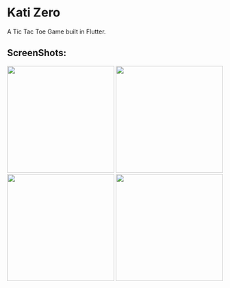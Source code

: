 # Kati Zero

A Tic Tac Toe Game built in Flutter.

## ScreenShots:
<img src="https://user-images.githubusercontent.com/95017090/159130203-4c925904-79e9-4ec5-ab22-6aaad0e0d9a8.png" width="250">
<img src="https://user-images.githubusercontent.com/95017090/159130203-4c925904-79e9-4ec5-ab22-6aaad0e0d9a8.png" width="250">
<img src="https://user-images.githubusercontent.com/95017090/159130203-4c925904-79e9-4ec5-ab22-6aaad0e0d9a8.png" width="250">
<img src="https://user-images.githubusercontent.com/95017090/159130203-4c925904-79e9-4ec5-ab22-6aaad0e0d9a8.png" width="250">

